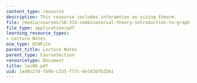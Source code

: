 ```yaml
---
content_type: resource
description: This resourse includes inforamtion on vizing theorm.
file: /media/courses/18-315-combinatorial-theory-introduction-to-graph-theory-extremal-and-enumerative-combinatorics-spring-2005/1ed0c27dfb9bc335f77c6e143bfb2561_lec06.pdf
file_type: application/pdf
learning_resource_types:
- Lecture Notes
ocw_type: OCWFile
parent_title: Lecture Notes
parent_type: CourseSection
resourcetype: Document
title: lec06.pdf
uid: 1ed0c27d-fb9b-c335-f77c-6e143bfb2561
---
```

